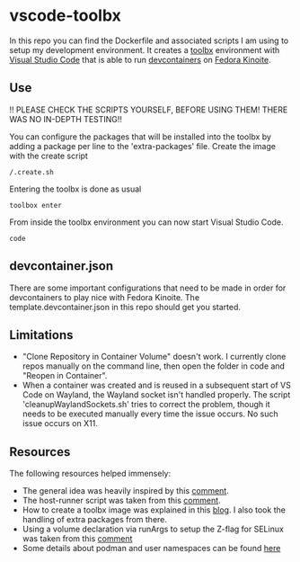# vscode-toolbx
In this repo you can find the Dockerfile and associated scripts I am using to setup my development environment.
It creates a [toolbx](https://containertoolbx.org/) environment with [Visual Studio Code](https://code.visualstudio.com/) that is able to run [devcontainers](https://containers.dev/) on [Fedora Kinoite](https://kinoite.fedoraproject.org/).

## Use
!! PLEASE CHECK THE SCRIPTS YOURSELF, BEFORE USING THEM! THERE WAS NO IN-DEPTH TESTING!!

You can configure the packages that will be installed into the toolbx by adding a package per line to the 'extra-packages' file.
Create the image with the create script
```
/.create.sh
```
Entering the toolbx is done as usual
```
toolbox enter
```
From inside the toolbx environment you can now start Visual Studio Code.
```
code
```

## devcontainer.json
There are some important configurations that need to be made in order for devcontainers to play nice with Fedora Kinoite. The template.devcontainer.json in this repo should get you started.

## Limitations
- "Clone Repository in Container Volume" doesn't work. I currently clone repos manually on the command line, then open the folder in code and "Reopen in Container".
- When a container was created and is reused in a subsequent start of VS Code on Wayland, the Wayland socket isn't handled properly. The script 'cleanupWaylandSockets.sh' tries to correct the problem, though it needs to be executed manually every time the issue occurs. No such issue occurs on X11.

## Resources
The following resources helped immensely:
- The general idea was heavily inspired by this [comment](https://github.com/microsoft/vscode-remote-release/issues/7802).
- The host-runner script was taken from this [comment](https://github.com/containers/toolbox/issues/145#issuecomment-582040463).
- How to create a toolbx image was explained in this [blog](https://www.cogitri.dev/posts/12-fedora-toolbox/). I also took the handling of extra packages from there.
- Using a volume declaration via runArgs to setup the Z-flag for SELinux was taken from this [comment](https://github.com/microsoft/vscode-remote-release/issues/1333#issuecomment-898260126)
- Some details about podman and user namespaces can be found [here](https://www.redhat.com/sysadmin/rootless-podman-user-namespace-modes)
